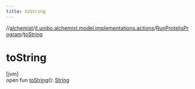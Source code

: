 ```yaml
---
title: toString
---
```

//[alchemist](../../../index.html)/[it.unibo.alchemist.model.implementations.actions](../index.html)/[RunProtelisProgram](index.html)/[toString](to-string.html)



# toString



[jvm]\
open fun [toString](to-string.html)(): [String](https://docs.oracle.com/javase/8/docs/api/java/lang/String.html)




